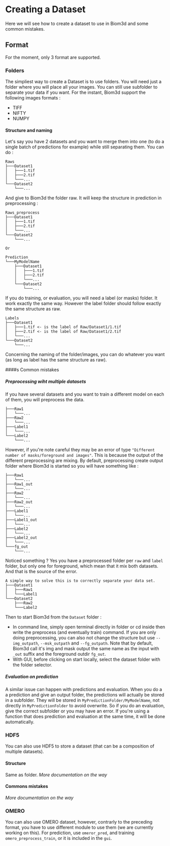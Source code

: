 # Creating a Dataset
Here we will see how to create a dataset to use in Biom3d and some common mistakes.


## Format
For the moment, only 3 format are supported.

### Folders
The simpliest way to create a Dataset is to use folders. You will need just a folder where you will place all your images. You can still use subfolder to separate your data if you want. For the instant, Biom3d support the following images formats :
- TIFF
- NIFTY
- NUMPY

#### Structure and naming
Let's say you have 2 datasets and you want to merge them into one (to do a single batch of predictions for example) while still separating them. You can do :
```
Raws
├───Dataset1
│   ├───1.tif
│   ├───2.tif
│   └───...
└───Dataset2
    └───...   
```
And give to Biom3d the folder raw. It will keep the structure in prediction in preprocessing :
```
Raws_preprocess
├───Dataset1
│   ├───1.tif
│   ├───2.tif
│   └───...
└───Dataset2
    └───...   

Or 

Prediction
└───MyModelName
    ├───Dataset1
    │   ├───1.tif
    │   ├───2.tif
    │   └───...
    └───Dataset2
        └───...
```
If you do training, or evaluation, you will need a label (or masks) folder. It work exactly the same way. However the label folder should follow exactly the same structure as raw.
```
Labels
├───Dataset1
│   ├───1.tif <- is the label of Raw/Dataset1/1.tif
│   ├───2.tif <- is the label of Raw/Dataset1/2.tif
│   └───...
└───Dataset2
    └───...   
```

Concerning the naming of the folder/images, you can do whatever you want (as long as label has the same structure as raw).

####s Common mistakes
##### Preprocessing wiht multiple datasets
If you have several datasets and you want to train a different model on each of them, you will preprocess the data. 
```
├───Raw1
│   └───...
├───Raw2
│   └───...
├───Label1
│   └───...
└───Label2
    └───...   
```
However, if you're note careful they may be an error of type `"Different number of masks/foreground and images"`. This is because the output of the different preprocessing are mixing. By default, preprocessing create output folder where Biom3d is started so you will have something like :
```
├───Raw1
│   └───...
├───Raw1_out
│   └───...
├───Raw2
│   └───...
├───Raw2_out
│   └───...
├───Label1
│   └───...
├───Label1_out
│   └───...
├───Label2
│   └───...
├───Label2_out
│   └───...
└───fg_out
    └───...   
```
Noticed something ? Yes you have a preprocessed folder per `raw` and `label` folder, but only one for foreground, which mean that it mix both datasets. And that is the source of the error.
```
A simple way to solve this is to correctly separate your data set.
├───Dataset1
│   ├───Raw1
│   └───Label1
└───Dataset2
    ├───Raw2
    └───Label2  
```
Then to start Biom3d from the `Dataset` folder :
- In command line, simply open terminal directly in folder or cd inside then write the preprocess (and eventually train) command. If you are only doing preprocessing, you can also not change the structure but use `--img_outpath`, `--msk_outpath` and `--fg_outpath`. Note that by default, Biom3d call it's img and mask output the same name as the input with `_out` suffix and the foreground outdir `fg_out`.
- With GUI, before clicking on start locally, select the dataset folder with the folder selector.

##### Evaluation on prediction
A similar issue can happen with predictions and evaluation. When you do a a prediction and give an output folder, the predictions will actually be stored in a subfolder. They will be stored in `MyPredictionFolder/MyModelName`, not directly in `MyPredictionFolder` to avoid overwrite. So if you do an evaluation, give the correct subfolder or you may have an error. If you're using a function that does prediction and evaluation at the same time, it will be done automatically.

### HDF5
You can also use HDF5 to store a dataset (that can be a composition of multiple datasets). 

#### Structure
Same as folder.
*More documentation on the way*

#### Commons mistakes
*More documentation on the way*

### OMERO
You can also use OMERO dataset, however, contrarly to the preceding format, you have to use different module to use them (we are currently working on this). For prediction, use `omeror_pred`, and training `omero_preprocess_train`, or it is included in the `gui`. 